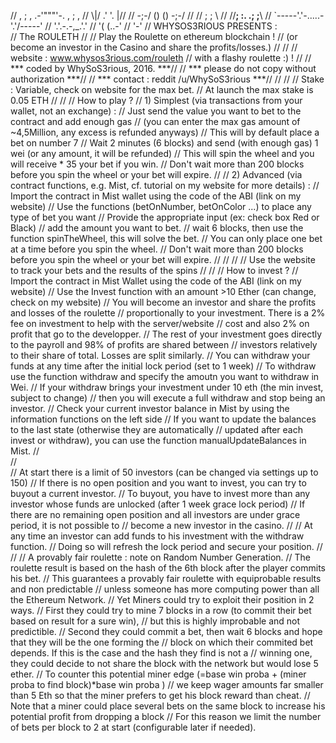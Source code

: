 //                       , ; ,   .-'"""'-.   , ; ,
//                       \\|/  .'          '.  \|//
//                        \-;-/   ()   ()   \-;-/
//                        // ;               ; \\
//                       //__; :.         .; ;__\\
//                      `-----\'.'-.....-'.'/-----'
//                             '.'.-.-,_.'.'
//                               '(  (..-'
//                                 '-'
//   WHYSOS3RIOUS   PRESENTS :   
//   The ROULETH 
//
//  Play the Roulette on ethereum blockchain !
//  (or become an investor in the Casino and share the profits/losses.) 
//
//
//   website : www.whysos3rious.com/rouleth
//               with a flashy roulette :) !
//
// *** coded by WhySoS3rious, 2016.                                       ***//
// *** please do not copy without authorization                          ***//
// *** contact : reddit    /u/WhySoS3rious                               ***//
//
//
//  Stake : Variable, check on website for the max bet.
//  At launch the max stake is 0.05 ETH
//
//
//  How to play ?
//  1) Simplest (via transactions from your wallet, not an exchange) : 
//  Just send the value you want to bet to the contract and add enough gas 
//  (you can enter the max gas amount of ~4,5Million, any excess is refunded anyways)
//  This will by default place a bet on number 7
//  Wait 2 minutes (6 blocks) and send (with enough gas) 1 wei (or any amount, it will be refunded)
//  This will spin the wheel and you will receive * 35 your bet if you win.
//  Don't wait more than 200 blocks before you spin the wheel or your bet will expire.
//
//  2) Advanced (via contract functions, e.g. Mist, cf. tutorial on my website for more details) :
//  Import the contract in Mist wallet using the code of the ABI (link on my website)
//  Use the functions (betOnNumber, betOnColor ...) to place any type of bet you want
//  Provide the appropriate input (ex: check box Red or Black)
//  add the amount you want to bet.
//  wait 6 blocks, then use the function spinTheWheel, this will solve the bet.
//  You can only place one bet at a time before you spin the wheel.
//  Don't wait more than 200 blocks before you spin the wheel or your bet will expire.
//
//
//
//  Use the website to track your bets and the results of the spins
//
//
//   How to invest ?
//   Import the contract in Mist Wallet using the code of the ABI (link on my website)
//   Use the Invest function with an amount >10 Ether (can change, check on my website)
//   You will become an investor and share the profits and losses of the roulette
//   proportionally to your investment. There is a 2% fee on investment to help with the server/website
//   cost and also 2% on profit that go to the developper.
//   The rest of your investment goes directly to the payroll and 98% of profits are shared between 
//   investors relatively to their share of total. Losses are split similarly.
//   You can withdraw your funds at any time after the initial lock period (set to 1 week)
//   To withdraw use the function withdraw and specify the amoutn you want to withdraw in Wei.
//   If your withdraw brings your investment under 10 eth (the min invest, subject to change)
//   then you will execute a full withdraw and stop being an investor.
//   Check your current investor balance in Mist by using the information functions on the left side
//   If you want to update the balances to the last state (otherwise they are automatically
//   updated after each invest or withdraw), you can use the function manualUpdateBalances in Mist.
//   
//   
//   At start there is a limit of 50 investors (can be changed via settings up to 150)
//   If there is no open position and you want to invest, you can try to buyout a current investor.
//   To buyout, you have to invest more than any investor whose funds are unlocked (after 1 week grace lock period)
//   If there are no remaining open position and all investors are under grace period, it is not possible to 
//   become a new investor in the casino.
//
//   At any time an investor can add funds to his investment with the withdraw function.
//   Doing so will refresh the lock period and secure your position.
//
//
//   A provably fair roulette :  note on Random Number Generation.
//   The roulette result is based on the hash of the 6th block after the player commits his bet.
//   This guarantees a provably fair roulette with equiprobable results and non predictable
//   unless someone has more computing power than all the Ethereum Network.
//   Yet Miners could try to exploit their position in 2 ways.
//   First they could try to mine 7 blocks in a row (to commit their bet based on result for a sure win),
//   but this is highly improbable and not predictible.
//   Second they could commit a bet, then wait 6 blocks and hope that they will be the one forming the 
//   block on which their commited bet depends. If this is the case and the hash they find is not a
//   winning one, they could decide to not share the block with the network but would lose 5 ether.
//   To counter this potential miner edge (=base win proba + (miner proba to find block)*base win proba )
//   we keep wager amounts far smaller than 5 Eth so that the miner prefers to get his block reward than cheat.
//   Note that a miner could place several bets on the same block to increase his potential profit from dropping a block
//   For this reason we limit the number of bets per block to 2 at start (configurable later if needed).
